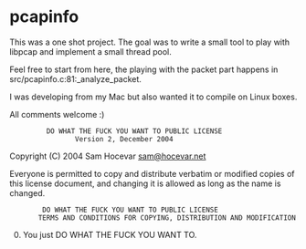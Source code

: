 # pcapinfo

This was a one shot project. The goal was to write a small tool to play with libpcap and implement a small thread pool.

Feel free to start from here, the playing with the packet part happens in src/pcapinfo.c:81:_analyze_packet.

I was developing from my Mac but also wanted it to compile on Linux boxes.

All comments welcome :)


    	     DO WHAT THE FUCK YOU WANT TO PUBLIC LICENSE
                    Version 2, December 2004

 Copyright (C) 2004 Sam Hocevar <sam@hocevar.net>

 Everyone is permitted to copy and distribute verbatim or modified
  copies of this license document, and changing it is allowed as long
   as the name is changed.

            DO WHAT THE FUCK YOU WANT TO PUBLIC LICENSE
	       TERMS AND CONDITIONS FOR COPYING, DISTRIBUTION AND MODIFICATION

  0. You just DO WHAT THE FUCK YOU WANT TO.